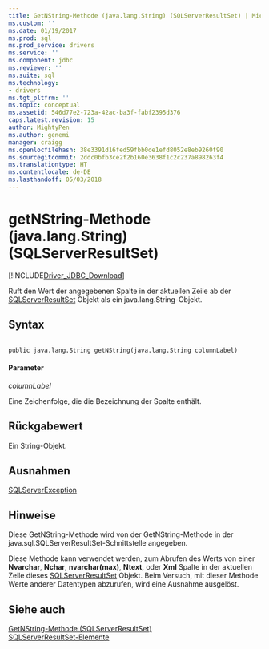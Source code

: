 ```yaml
---
title: GetNString-Methode (java.lang.String) (SQLServerResultSet) | Microsoft Docs
ms.custom: ''
ms.date: 01/19/2017
ms.prod: sql
ms.prod_service: drivers
ms.service: ''
ms.component: jdbc
ms.reviewer: ''
ms.suite: sql
ms.technology:
- drivers
ms.tgt_pltfrm: ''
ms.topic: conceptual
ms.assetid: 546d77e2-723a-42ac-ba3f-fabf2395d376
caps.latest.revision: 15
author: MightyPen
ms.author: genemi
manager: craigg
ms.openlocfilehash: 38e3391d16fed59fbb0de1efd8052e8eb9260f90
ms.sourcegitcommit: 2ddc0bfb3ce2f2b160e3638f1c2c237a898263f4
ms.translationtype: HT
ms.contentlocale: de-DE
ms.lasthandoff: 05/03/2018
---
```

# <a name="getnstring-method-javalangstring-sqlserverresultset"></a>getNString-Methode (java.lang.String) (SQLServerResultSet)
[!INCLUDE[Driver_JDBC_Download](../../../includes/driver_jdbc_download.md)]

  Ruft den Wert der angegebenen Spalte in der aktuellen Zeile ab der [SQLServerResultSet](../../../connect/jdbc/reference/sqlserverresultset-class.md) Objekt als ein java.lang.String-Objekt.  
  
## <a name="syntax"></a>Syntax  
  
```  
  
public java.lang.String getNString(java.lang.String columnLabel)  
```  
  
#### <a name="parameters"></a>Parameter  
 *columnLabel*  
  
 Eine Zeichenfolge, die die Bezeichnung der Spalte enthält.  
  
## <a name="return-value"></a>Rückgabewert  
 Ein String-Objekt.  
  
## <a name="exceptions"></a>Ausnahmen  
 [SQLServerException](../../../connect/jdbc/reference/sqlserverexception-class.md)  
  
## <a name="remarks"></a>Hinweise  
 Diese GetNString-Methode wird von der GetNString-Methode in der java.sql.SQLServerResultSet-Schnittstelle angegeben.  
  
 Diese Methode kann verwendet werden, zum Abrufen des Werts von einer **Nvarchar**, **Nchar**, **nvarchar(max)**, **Ntext**, oder **Xml** Spalte in der aktuellen Zeile dieses [SQLServerResultSet](../../../connect/jdbc/reference/sqlserverresultset-class.md) Objekt. Beim Versuch, mit dieser Methode Werte anderer Datentypen abzurufen, wird eine Ausnahme ausgelöst.  
  
## <a name="see-also"></a>Siehe auch  
 [GetNString-Methode &#40;SQLServerResultSet&#41;](../../../connect/jdbc/reference/getnstring-method-sqlserverresultset.md)   
 [SQLServerResultSet-Elemente](../../../connect/jdbc/reference/sqlserverresultset-members.md)  
  
  
